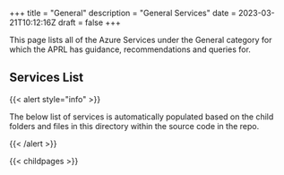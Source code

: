 +++
title = "General"
description = "General Services"
date = 2023-03-21T10:12:16Z
draft = false
+++

This page lists all of the Azure Services under the General category for which the APRL has guidance, recommendations and queries for.

## Services List

{{< alert style="info" >}}

The below list of services is automatically populated based on the child folders and files in this directory within the source code in the repo.

{{< /alert >}}

{{< childpages >}}
